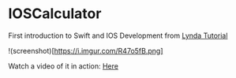 # IOSCalculator

First introduction to Swift and IOS Development from [Lynda Tutorial](https://www.lynda.com/iOS-tutorials/Programming-Non-Programmers-iOS-11-Swift/642473-2.html)

!(screenshot)[https://i.imgur.com/R47o5fB.png]

Watch a video of it in action: [Here](https://www.youtube.com/watch?v=agne1GJbsgg)
